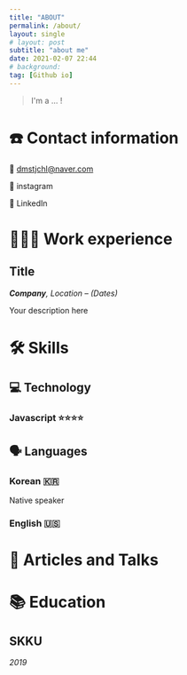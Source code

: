 ```yaml
---
title: "ABOUT"
permalink: /about/
layout: single
# layout: post
subtitle: "about me"
date: 2021-02-07 22:44
# background: 
tag: [Github io]
---
```


> I'm a ... !



# ☎️ Contact information

📧  dmstjchl@naver.com

🔖  instagram 

🔗 LinkedIn



# **👩🏻‍💻** Work experience

## Title

***Company**, Location – (Dates)*

Your description here



# 🛠 Skills

## 💻 Technology

### Javascript ⭐️⭐️⭐️⭐️

<!-- My "native" programming language, I've worked with it for over 6 years. I've used it in the front-end with React and Redux, in the back-end for APIs with Node, Express and Hapi.js and for testing automation using Mocha and later on, Jest. -->



## 🗣 Languages

### Korean 🇰🇷

Native speaker

### English 🇺🇸



# 📜 Articles and Talks



# 📚 Education

## SKKU

*2019*